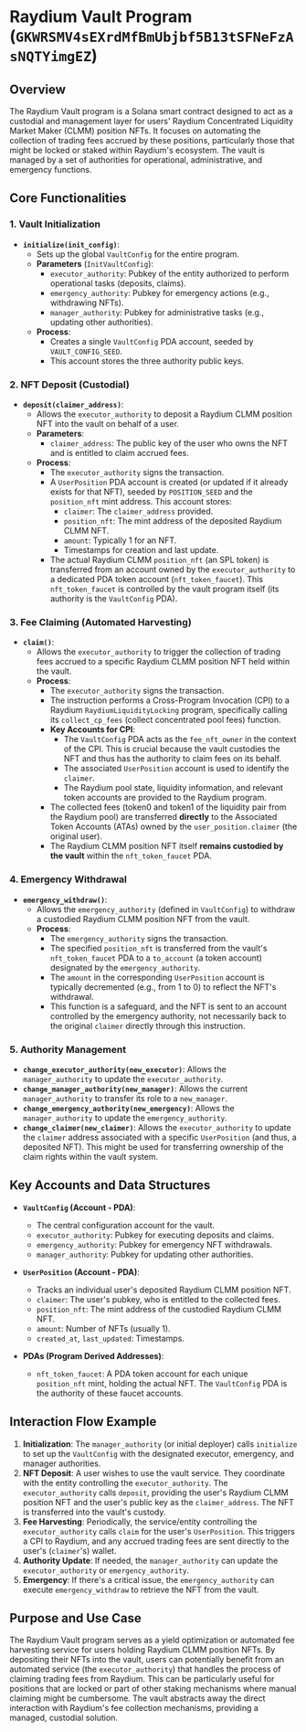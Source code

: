 # Raydium Vault Program (`GKWRSMV4sEXrdMfBmUbjbf5B13tSFNeFzAsNQTYimgEZ`)

## Overview

The Raydium Vault program is a Solana smart contract designed to act as a custodial and management layer for users' Raydium Concentrated Liquidity Market Maker (CLMM) position NFTs. It focuses on automating the collection of trading fees accrued by these positions, particularly those that might be locked or staked within Raydium's ecosystem. The vault is managed by a set of authorities for operational, administrative, and emergency functions.

## Core Functionalities

### 1. Vault Initialization

- **`initialize(init_config)`**:
  - Sets up the global `VaultConfig` for the entire program.
  - **Parameters** (`InitVaultConfig`):
    - `executor_authority`: Pubkey of the entity authorized to perform operational tasks (deposits, claims).
    - `emergency_authority`: Pubkey for emergency actions (e.g., withdrawing NFTs).
    - `manager_authority`: Pubkey for administrative tasks (e.g., updating other authorities).
  - **Process**:
    - Creates a single `VaultConfig` PDA account, seeded by `VAULT_CONFIG_SEED`.
    - This account stores the three authority public keys.

### 2. NFT Deposit (Custodial)

- **`deposit(claimer_address)`**:
  - Allows the `executor_authority` to deposit a Raydium CLMM position NFT into the vault on behalf of a user.
  - **Parameters**:
    - `claimer_address`: The public key of the user who owns the NFT and is entitled to claim accrued fees.
  - **Process**:
    - The `executor_authority` signs the transaction.
    - A `UserPosition` PDA account is created (or updated if it already exists for that NFT), seeded by `POSITION_SEED` and the `position_nft` mint address. This account stores:
      - `claimer`: The `claimer_address` provided.
      - `position_nft`: The mint address of the deposited Raydium CLMM NFT.
      - `amount`: Typically 1 for an NFT.
      - Timestamps for creation and last update.
    - The actual Raydium CLMM `position_nft` (an SPL token) is transferred from an account owned by the `executor_authority` to a dedicated PDA token account (`nft_token_faucet`). This `nft_token_faucet` is controlled by the vault program itself (its authority is the `VaultConfig` PDA).

### 3. Fee Claiming (Automated Harvesting)

- **`claim()`**:
  - Allows the `executor_authority` to trigger the collection of trading fees accrued to a specific Raydium CLMM position NFT held within the vault.
  - **Process**:
    - The `executor_authority` signs the transaction.
    - The instruction performs a Cross-Program Invocation (CPI) to a Raydium `RaydiumLiquidityLocking` program, specifically calling its `collect_cp_fees` (collect concentrated pool fees) function.
    - **Key Accounts for CPI**:
      - The `VaultConfig` PDA acts as the `fee_nft_owner` in the context of the CPI. This is crucial because the vault custodies the NFT and thus has the authority to claim fees on its behalf.
      - The associated `UserPosition` account is used to identify the `claimer`.
      - The Raydium pool state, liquidity information, and relevant token accounts are provided to the Raydium program.
    - The collected fees (token0 and token1 of the liquidity pair from the Raydium pool) are transferred **directly** to the Associated Token Accounts (ATAs) owned by the `user_position.claimer` (the original user).
    - The Raydium CLMM position NFT itself **remains custodied by the vault** within the `nft_token_faucet` PDA.

### 4. Emergency Withdrawal

- **`emergency_withdraw()`**:
  - Allows the `emergency_authority` (defined in `VaultConfig`) to withdraw a custodied Raydium CLMM position NFT from the vault.
  - **Process**:
    - The `emergency_authority` signs the transaction.
    - The specified `position_nft` is transferred from the vault's `nft_token_faucet` PDA to a `to_account` (a token account) designated by the `emergency_authority`.
    - The `amount` in the corresponding `UserPosition` account is typically decremented (e.g., from 1 to 0) to reflect the NFT's withdrawal.
    - This function is a safeguard, and the NFT is sent to an account controlled by the emergency authority, not necessarily back to the original `claimer` directly through this instruction.

### 5. Authority Management

- **`change_executor_authority(new_executor)`**: Allows the `manager_authority` to update the `executor_authority`.
- **`change_manager_authority(new_manager)`**: Allows the current `manager_authority` to transfer its role to a `new_manager`.
- **`change_emergency_authority(new_emergency)`**: Allows the `manager_authority` to update the `emergency_authority`.
- **`change_claimer(new_claimer)`**: Allows the `executor_authority` to update the `claimer` address associated with a specific `UserPosition` (and thus, a deposited NFT). This might be used for transferring ownership of the claim rights within the vault system.

## Key Accounts and Data Structures

- **`VaultConfig` (Account - PDA)**:

  - The central configuration account for the vault.
  - `executor_authority`: Pubkey for executing deposits and claims.
  - `emergency_authority`: Pubkey for emergency NFT withdrawals.
  - `manager_authority`: Pubkey for updating other authorities.

- **`UserPosition` (Account - PDA)**:

  - Tracks an individual user's deposited Raydium CLMM position NFT.
  - `claimer`: The user's pubkey, who is entitled to the collected fees.
  - `position_nft`: The mint address of the custodied Raydium CLMM NFT.
  - `amount`: Number of NFTs (usually 1).
  - `created_at`, `last_updated`: Timestamps.

- **PDAs (Program Derived Addresses)**:
  - `nft_token_faucet`: A PDA token account for each unique `position_nft` mint, holding the actual NFT. The `VaultConfig` PDA is the authority of these faucet accounts.

## Interaction Flow Example

1.  **Initialization**: The `manager_authority` (or initial deployer) calls `initialize` to set up the `VaultConfig` with the designated executor, emergency, and manager authorities.
2.  **NFT Deposit**: A user wishes to use the vault service. They coordinate with the entity controlling the `executor_authority`. The `executor_authority` calls `deposit`, providing the user's Raydium CLMM position NFT and the user's public key as the `claimer_address`. The NFT is transferred into the vault's custody.
3.  **Fee Harvesting**: Periodically, the service/entity controlling the `executor_authority` calls `claim` for the user's `UserPosition`. This triggers a CPI to Raydium, and any accrued trading fees are sent directly to the user's (`claimer`'s) wallet.
4.  **Authority Update**: If needed, the `manager_authority` can update the `executor_authority` or `emergency_authority`.
5.  **Emergency**: If there's a critical issue, the `emergency_authority` can execute `emergency_withdraw` to retrieve the NFT from the vault.

## Purpose and Use Case

The Raydium Vault program serves as a yield optimization or automated fee harvesting service for users holding Raydium CLMM position NFTs. By depositing their NFTs into the vault, users can potentially benefit from an automated service (the `executor_authority`) that handles the process of claiming trading fees from Raydium. This can be particularly useful for positions that are locked or part of other staking mechanisms where manual claiming might be cumbersome. The vault abstracts away the direct interaction with Raydium's fee collection mechanisms, providing a managed, custodial solution.
